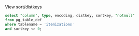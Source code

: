 View sort/distkeys

```sql
select "column", type, encoding, distkey, sortkey, "notnull" 
from pg_table_def
where tablename = 'itemizations' 
and sortkey <> 0;
```
